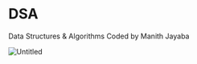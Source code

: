 # DSA

Data Structures & Algorithms Coded by Manith Jayaba

![Untitled](https://www.google.com/url?sa=i&url=https%3A%2F%2Fgifdb.com%2Fcoding&psig=AOvVaw3G5NPaAagk2kXx2mLo1kEg&ust=1683149247834000&source=images&cd=vfe&ved=0CBEQjRxqFwoTCIjo_uvJ1_4CFQAAAAAdAAAAABAE)

